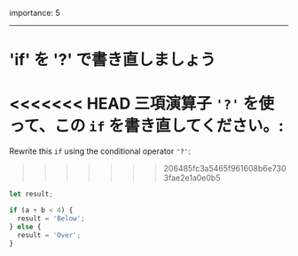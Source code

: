 importance: 5

---

# 'if' を '?' で書き直しましょう

<<<<<<< HEAD
三項演算子 `'?'` を使って、この `if` を書き直してください。:
=======
Rewrite this `if` using the conditional operator `'?'`:
>>>>>>> 206485fc3a5465f961608b6e7303fae2e1a0e0b5

```js
let result;

if (a + b < 4) {
  result = 'Below';
} else {
  result = 'Over';
}
```
